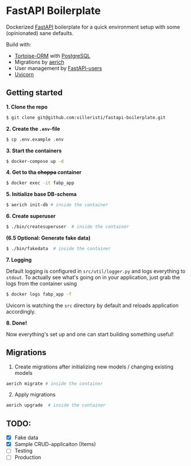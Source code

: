 # FastAPI Boilerplate

Dockerized [FastAPI](https://fastapi.tiangolo.com/) boilerplate for a quick environment setup with some (opinionated) sane defaults.

Build with:

* [Tortoise-ORM](https://tortoise-orm.readthedocs.io/en/latest/index.html) with [PostgreSQL](https://www.postgresql.org/)
* Migrations by [aerich](https://github.com/tortoise/aerich)
* User management by [FastAPI-users](https://frankie567.github.io/fastapi-users/)
* [Uvicorn](https://www.uvicorn.org/)

## Getting started

**1. Clone the repo**

```bash
$ git clone git@github.com:villeristi/fastapi-boilerplate.git
```

**2. Create the `.env`-file**

```bash
$ cp .env.example .env
```

**3. Start the containers**

```bash
$ docker-compose up -d
```

**4. Get to tha ~~choppa~~ container**

```bash
$ docker exec -it fabp_app
```

**5. Initialize base DB-schema**

```bash
$ aerich init-db # inside the container
```

**6. Create superuser**

```bash
$ ./bin/createsuperuser  # inside the container
```

**(6.5 Optional: Generate fake data)**

```bash
$ ./bin/fakedata  # inside the container
```

**7. Logging**

Default logging is configured in `src/util/logger.py` and logs everything to `stdout`. To actually see what's going on in your application, just grab the logs from the container using

```bash
$ docker logs fabp_app -f
```

Uvicorn is watching the `src` directory by default and reloads application accordingly.

**8. Done!**

Now everything's set up and one can start building something useful!


## Migrations

1. Create migrations after initializing new models / changing existing models
```bash
aerich migrate # inside the container
```

2. Apply migrations
```bash
aerich upgrade  # inside the container
```

## TODO:
- [x] Fake data
- [x] Sample CRUD-applicaiton (Items)
- [ ] Testing
- [ ] Production
